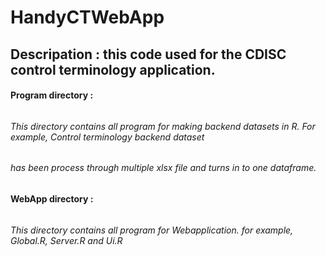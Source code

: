 # HandyCTWebApp

## Descripation : this code used for the CDISC control terminology application. 

#### Program directory : 
######
###### This directory contains all program for making backend datasets in R. For example, Control terminology backend dataset 
###### has been process through multiple xlsx file and turns in to one dataframe. 


#### WebApp directory : 
######
###### This directory contains all program for Webapplication. for example, Global.R, Server.R and Ui.R   
######

